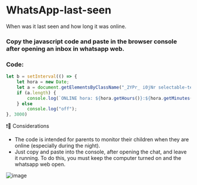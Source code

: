 # WhatsApp-last-seen
When was it last seen and how long it was online.
### Copy the javascript code and paste in the browser console after opening an inbox in whatsapp web.

### Code:
```js
let b = setInterval(() => {
    let hora = new Date;
    let a = document.getElementsByClassName("_2YPr_ i0jNr selectable-text copyable-text");
    if (a.length) {
        console.log(`ONLINE hora: ${hora.getHours()}:${hora.getMinutes()}:${hora.getSeconds()}`);
    } else
        console.log("off");
}, 3000)
```

❗🔺 Considerations
 - The code is intended for parents to monitor their children when they are online (especially during the night).
 - Just copy and paste into the console, after opening the chat, and leave it running. To do this, you must keep the computer turned on and the  whatsapp web open.

![image](https://user-images.githubusercontent.com/42620040/147936235-c90a22eb-c24b-4e4a-810c-6a55c914f2b7.png)


